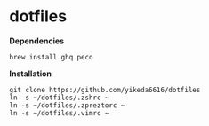 # dotfiles

**Dependencies**

```
brew install ghq peco
```

**Installation**

```
git clone https://github.com/yikeda6616/dotfiles
ln -s ~/dotfiles/.zshrc ~
ln -s ~/dotfiles/.zpreztorc ~
ln -s ~/dotfiles/.vimrc ~
```
